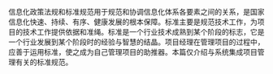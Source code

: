 
信息化政策法规和标准规范用于规范和协调信息化体系各要素之间的关系，是国家信息化快速、持续、有序、健康发展的根本保障。标准主要是规范技术工作，为项目的技术工作提供依据和准绳。标准是一个行业技术成熟到某个阶段的标志，它是一个行业发展到某个阶段时的经验与智慧的结晶。项目经理在管理项目的过程中，应善于运用标准，使之成为自己管理项目的助推器。本篇仅介绍与系统集成项目管理有关的标准规范。
